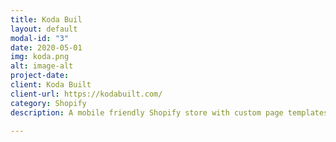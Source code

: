 ```yaml
---
title: Koda Buil
layout: default
modal-id: "3"
date: 2020-05-01
img: koda.png
alt: image-alt
project-date: 
client: Koda Built
client-url: https://kodabuilt.com/
category: Shopify
description: A mobile friendly Shopify store with custom page templates and integrations.

---
```

